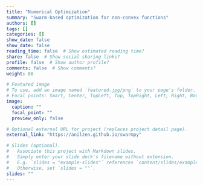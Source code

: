 ```yaml
---
title: "Numerical Optimization"
summary: "Swarm-based optimization for non-convex functions"
authors: []
tags: []
categories: []
show_date: false
show_date: false
reading_time: false  # Show estimated reading time?
share: false  # Show social sharing links?
profile: false  # Show author profile?
comments: false  # Show comments?
weight: 80

# Featured image
# To use, add an image named `featured.jpg/png` to your page's folder.
# Focal points: Smart, Center, TopLeft, Top, TopRight, Left, Right, BottomLeft, Bottom, BottomRight.
image:
  caption: ""
  focal_point: ""
  preview_only: false

# Optional external URL for project (replaces project detail page).
external_link: "https://anilzen.github.io/swarmpy"

# Slides (optional).
#   Associate this project with Markdown slides.
#   Simply enter your slide deck's filename without extension.
#   E.g. `slides = "example-slides"` references `content/slides/example-slides.md`.
#   Otherwise, set `slides = ""`.
slides: ""
---
```


